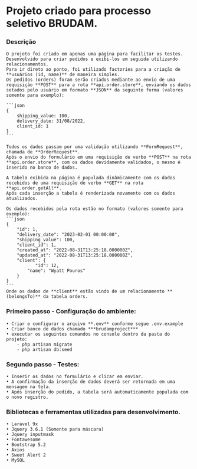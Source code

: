 # Projeto criado para processo seletivo BRUDAM.

### Descrição
    O projeto foi criado em apenas uma página para facilitar os testes.
    Desenvolvido para criar pedidos e exibi-los em seguida utilizando relacionamentos.
    Para ir direto ao ponto, foi utilizado factories para a criação de **usuários (id, name)** de maneira simples.
    Os pedidos (orders) foram serão criados mediante ao envio de uma requisição **POST** para a rota **api.order.store**, enviando os dados setados pelo usuário em formato **JSON** da seguinte forma (valores somente para exemplo):
    
    ```json
    {
        shipping_value: 100,
        delivery_date: 31/08/2022,
        client_id: 1
    }
    ```

    Todos os dados passam por uma validação utilizando **FormRequest**, chamada de **OrderRequest**.
    Após o envio do formulário em uma requisição de verbo **POST** na rota **api.order.store**, com os dados devidamente validados, o mesmo é inserido no banco de dados.

    A tabela exibida na página é populada dinâmicamente com os dados recebidos de uma requisição de verbo **GET** na rota **api.order.getAll**.
    Após cada inserção a tabela é renderizada novamente com os dados atualizados.

    Os dados recebidos pela rota estão no formato (valores somente para exemplo): 
    ```json
    {
        "id": 1,
        "delivery_date": "2023-02-01 00:00:00",
        "shipping_value": 100,
        "client_id": 1,
        "created_at": "2022-08-31T13:25:18.000000Z",
        "updated_at": "2022-08-31T13:25:18.000000Z",
        "client": {
               "id": 12,
            "name": "Wyatt Pouros"
        }
    }
    ```
    Onde os dados de **client** estão vindo de um relacionamento **(belongsTo)** da tabela orders.

### Primeiro passo - Configuração do ambiente: 
    • Criar e configurar o arquivo **.env** conforme segue .env.example
    • Criar banco de dados chamado ***brudamproject***
    • executar os seguintes comandos no console dentro da pasta do projeto:
        - php artisan migrate
        - php artisan db:seed

### Segundo passo - Testes:
    • Inserir os dados no formulário e clicar em enviar.
    • A confirmação da inserção de dados deverá ser retornada em uma mensagem na tela.
    • Após inserção do pedido, a tabela será automaticamente populada com o novo registro.

### Bibliotecas e ferramentas utilizadas para desenvolvimento.
    • Laravel 9x
    • Jquery 3.6.1 (Somente para máscara)
    • Jquery inputmask
    • Fontawesome
    • Bootstrap 5.2
    • Axios
    • Sweet Alert 2
    • MySQL
